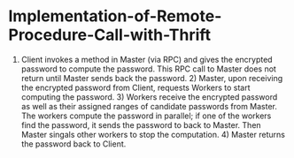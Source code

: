 # Implementation-of-Remote-Procedure-Call-with-Thrift
1) Client invokes a method in Master (via RPC) and gives the encrypted password to compute the password.    This RPC call to Master does not return until Master sends back the password.  2) Master, upon receiving the encrypted password from Client, requests Workers to start computing the password.  3) Workers receive the encrypted password as well as their assigned ranges of candidate passwords from Master.    The workers compute the password in parallel; if one of the workers find the password, it sends the password to back to Master.    Then Master singals other workers to stop the computation.     4) Master returns the password back to Client.
